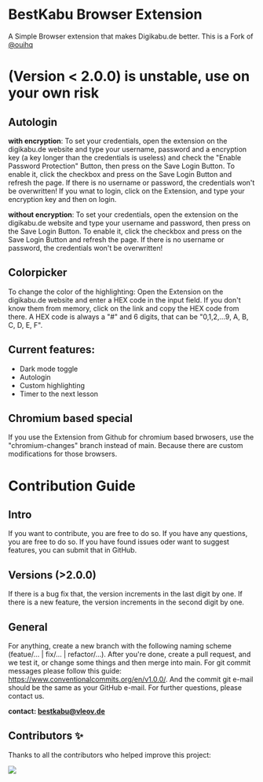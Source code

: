 # BestKabu Browser Extension
A Simple Browser extension that makes Digikabu.de better. This is a Fork of [@ouihq](https://github.com/ouihq/betterKabu)

# (Version < 2.0.0) is unstable, use on your own risk

## Autologin
**with encryption**:
To set your credentials, open the extension on the digikabu.de website and type your username, password and a encryption key (a key longer than the credentials is useless) and check the "Enable Password Protection" Button, then press on the Save Login Button. To enable it, click the checkbox and press on the Save Login Button and refresh the page. If there is no username or password, the credentials won't be overwritten! If you wnat to login, click on the Extension, and type your encryption key and then on login.

**without encryption**:
To set your credentials, open the extension on the digikabu.de website and type your username and password, then press on the Save Login Button. To enable it, click the checkbox and press on the Save Login Button and refresh the page. If there is no username or password, the credentials won't be overwritten!

## Colorpicker
To change the color of the highlighting: Open the Extension on the digikabu.de website and enter a HEX code in the input field. If you don't know them from memory, click on the link and copy the HEX code from there. A HEX code is always a "#" and 6 digits, that can be "0,1,2,...9, A, B, C, D, E, F".

## Current features:
- Dark mode toggle
- Autologin
- Custom highlighting
- Timer to the next lesson

## Chromium based special
If you use the Extension from Github for chromium based brwosers, use the "chromium-changes" branch instead of main. Because there are custom modifications for those browsers.

# Contribution Guide

## Intro

If you want to contribute, you are free to do so. If you have any questions, you are free to do so. If you have found issues oder want to suggest features, you can submit that in GitHub.

## Versions (>2.0.0) 

If there is a bug fix that, the version increments in the last digit by one. If there is a new feature, the version increments in the second digit by one.

## General

For anything, create a new branch with the following naming scheme (featue/…  |  fix/…   | refactor/…). After you're done, create a pull request, and we test it, or change some things and then merge into main. For git commit messages please follow this guide: https://www.conventionalcommits.org/en/v1.0.0/. And the commit git e-mail should be the same as your GitHub e-mail. For further questions, please contact us.


**contact: bestkabu@vleov.de**

## Contributors ✨

<p>Thanks to all the contributors who helped improve this project:</p>
<a href="https://github.com/Random-user420/bestKabu/graphs/contributors">
  <img src="https://contrib.rocks/image?repo=Random-user420/bestKabu" />
</a>
